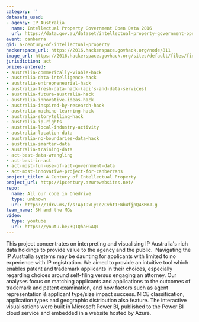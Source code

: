 ```yaml
---
category: ''
datasets_used:
- agency: IP Australia
  name: Intellectual Property Government Open Data 2016
  url: https://data.gov.au/dataset/intellectual-property-government-open-data-2016
event: canberra
gid: a-century-of-intellectual-property
hackerspace_url: https://2016.hackerspace.govhack.org/node/811
image_url: https://2016.hackerspace.govhack.org/sites/default/files/field/image/GOVHACKIPCENTURY.PNG
jurisdiction: act
prizes-entered:
- australia-commerically-viable-hack
- australia-data-intelligence-hack
- australia-entrepreneurial-hack
- australia-fresh-data-hack-(api’s-and-data-services)
- australia-future-australia-hack
- australia-innovative-ideas-hack
- australia-inspired-by-research-hack
- australia-machine-learning-hack
- australia-storytelling-hack
- australia-ip-rights
- australia-local-industry-activity
- australia-location-data
- australia-no-boundaries-data-hack
- australia-smarter-data
- australia-training-data
- act-best-data-wrangling
- act-best-in-act
- act-most-fun-use-of-act-government-data
- act-most-innovative-project-for-canberrans
project_title: A Century of Intellectual Property
project_url: http://ipcentury.azurewebsites.net/
repo:
  name: All our code in Onedrive
  type: unknown
  url: https://1drv.ms/f/s!ApIDxLyLe2Cvht1FWbWfjpQ4KMYJ-g
team_name: SH and the MGs
video:
  type: youtube
  url: https://youtu.be/3Q1QhaEGAQI
---
```


This project concentrates on interpreting and visualising IP Australia's rich data holdings to provide value to the agency and the public. 
Navigating the IP Australia systems may be daunting for applicants with limited to no experience with IP registration. We aimed to provide an intuitive tool which enables patent and trademark applicants in their choices, especially regarding choices around self-filing versus engaging an attorney.
Our analyses focus on matching applicants and applications to the outcomes of trademark and patent examination, and how factors such as agent representation & applicant type/size impact success. NICE classification, application types and geographic distribution also feature.
The interactive visualisations were built in Microsoft Power BI, published to the Power BI cloud service and embedded in a website hosted by Azure.